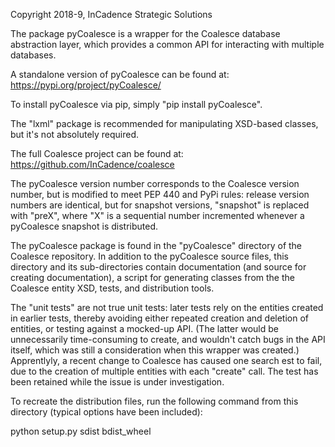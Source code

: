Copyright 2018-9, InCadence Strategic Solutions


The package pyCoalesce is a wrapper for the Coalesce database abstraction layer,
which provides a common API for interacting with multiple databases.

A standalone version of pyCoalesce can be found at:
https://pypi.org/project/pyCoalesce/

To install pyCoalesce via pip, simply "pip install pyCoalesce".

The "lxml" package is recommended for manipulating XSD-based classes, but
it's not absolutely required.


The full Coalesce project can be found at:
https://github.com/InCadence/coalesce

The pyCoalesce version number corresponds to the Coalesce version number, but 
is modified to meet PEP 440 and PyPi rules:  release version numbers are 
identical, but for snapshot versions, "snapshot" is replaced with "preX", where
"X" is a sequential number incremented whenever a pyCoalesce snapshot is
distributed.

The pyCoalesce package is found in the "pyCoalesce" directory of the Coalesce
repository.  In addition to the pyCoalesce source files, this directory and its
sub-directories contain documentation (and source for creating documentation), a
script for generating classes from the the Coalesce entity XSD, tests, and 
distribution tools.

The "unit tests" are not true unit tests:  later tests rely on the entities
created in earlier tests, thereby avoiding either repeated creation and 
deletion of entities, or testing against a mocked-up API.  (The latter would
be unnecessarily time-consuming to create, and wouldn't catch bugs in the API
itself, which was still a consideration when this wrapper was created.)
Apprentlyly, a recent change to Coalesce has caused one search est to fail,
due to the creation of multiple entities with each "create" call.  The test has
been retained while the issue is under investigation.

To recreate the distribution files, run the following command from this 
directory (typical options have been included):

python setup.py sdist bdist_wheel